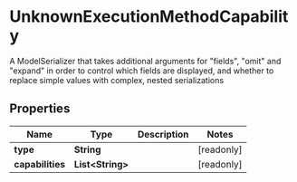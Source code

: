 

# UnknownExecutionMethodCapability

A ModelSerializer that takes additional arguments for \"fields\", \"omit\" and \"expand\" in order to control which fields are displayed, and whether to replace simple values with complex, nested serializations

## Properties

Name | Type | Description | Notes
------------ | ------------- | ------------- | -------------
**type** | **String** |  |  [readonly]
**capabilities** | **List&lt;String&gt;** |  |  [readonly]



